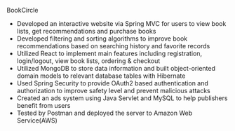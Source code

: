 BookCircle
- Developed an interactive website via Spring MVC for users to view book lists, get recommendations and purchase books 
- Developed filtering and sorting algorithms to improve book recommendations based on searching history and favorite records
- Utilized React to implement main features including registration, login/logout, view book lists, ordering & checkout
- Utilized MongoDB to store data information and built object-oriented domain models to relevant database tables with Hibernate
- Used Spring Security to provide OAuth2 based authentication and authorization to improve safety level and prevent malicious attacks
- Created an ads system using Java Servlet and MySQL to help publishers benefit from users
- Tested by Postman and deployed the server to Amazon Web Service(AWS) 
